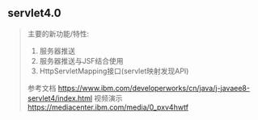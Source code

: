 ## servlet4.0

> 主要的新功能/特性: 
> 1. 服务器推送
> 2. 服务器推送与JSF结合使用
> 3. HttpServletMapping接口(servlet映射发现API)
>
> 参考文档 https://www.ibm.com/developerworks/cn/java/j-javaee8-servlet4/index.html
> 视频演示 https://mediacenter.ibm.com/media/0_pxv4hwtf